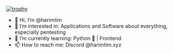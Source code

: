 [![trophy](https://github-profile-trophy.vercel.app/?username=harimtim)](https://github.com/ryo-ma/github-profile-trophy)

- 👋 Hi, I’m @harimtim
- 👀 I’m interested in: Applications and Software about everything, especially pentesting
- 🌱 I’m currently learning: Python 🐍 | Frontend 
- 📫 How to reach me: Discord @harimtim.xyz
